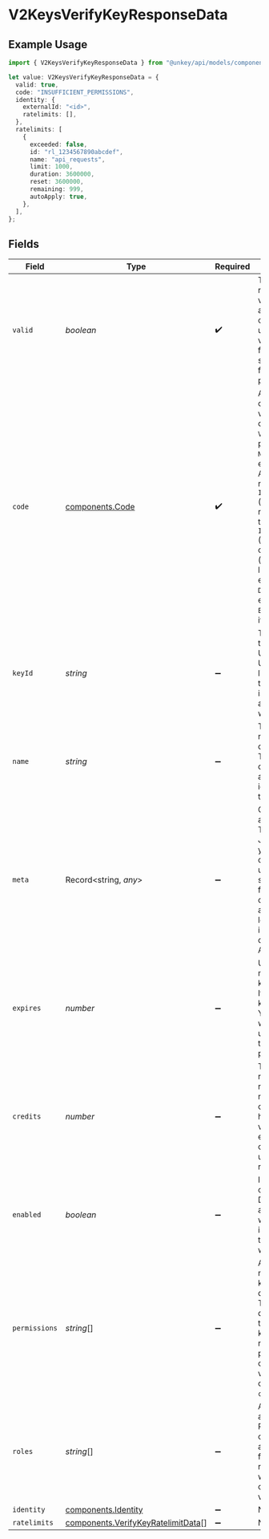 # V2KeysVerifyKeyResponseData

## Example Usage

```typescript
import { V2KeysVerifyKeyResponseData } from "@unkey/api/models/components";

let value: V2KeysVerifyKeyResponseData = {
  valid: true,
  code: "INSUFFICIENT_PERMISSIONS",
  identity: {
    externalId: "<id>",
    ratelimits: [],
  },
  ratelimits: [
    {
      exceeded: false,
      id: "rl_1234567890abcdef",
      name: "api_requests",
      limit: 1000,
      duration: 3600000,
      reset: 3600000,
      remaining: 999,
      autoApply: true,
    },
  ],
};
```

## Fields

| Field                                                                                                                                                                                                                                                                                                                                                                                                                                                                                                                                                                        | Type                                                                                                                                                                                                                                                                                                                                                                                                                                                                                                                                                                         | Required                                                                                                                                                                                                                                                                                                                                                                                                                                                                                                                                                                     | Description                                                                                                                                                                                                                                                                                                                                                                                                                                                                                                                                                                  |
| ---------------------------------------------------------------------------------------------------------------------------------------------------------------------------------------------------------------------------------------------------------------------------------------------------------------------------------------------------------------------------------------------------------------------------------------------------------------------------------------------------------------------------------------------------------------------------- | ---------------------------------------------------------------------------------------------------------------------------------------------------------------------------------------------------------------------------------------------------------------------------------------------------------------------------------------------------------------------------------------------------------------------------------------------------------------------------------------------------------------------------------------------------------------------------- | ---------------------------------------------------------------------------------------------------------------------------------------------------------------------------------------------------------------------------------------------------------------------------------------------------------------------------------------------------------------------------------------------------------------------------------------------------------------------------------------------------------------------------------------------------------------------------- | ---------------------------------------------------------------------------------------------------------------------------------------------------------------------------------------------------------------------------------------------------------------------------------------------------------------------------------------------------------------------------------------------------------------------------------------------------------------------------------------------------------------------------------------------------------------------------- |
| `valid`                                                                                                                                                                                                                                                                                                                                                                                                                                                                                                                                                                      | *boolean*                                                                                                                                                                                                                                                                                                                                                                                                                                                                                                                                                                    | :heavy_check_mark:                                                                                                                                                                                                                                                                                                                                                                                                                                                                                                                                                           | The primary verification result. If true, the key is valid<br/>and can be used. If false, check the 'code' field to understand why verification<br/>failed. Your application should always check this field first before proceeding.<br/>                                                                                                                                                                                                                                                                                                                                    |
| `code`                                                                                                                                                                                                                                                                                                                                                                                                                                                                                                                                                                       | [components.Code](../../models/components/code.md)                                                                                                                                                                                                                                                                                                                                                                                                                                                                                                                           | :heavy_check_mark:                                                                                                                                                                                                                                                                                                                                                                                                                                                                                                                                                           | A machine-readable code indicating the verification status<br/>or failure reason. Values: `VALID` (key is valid and passed all checks), `NOT_FOUND` (key doesn't<br/>exist or belongs to wrong API), `FORBIDDEN` (key lacks required permissions), `INSUFFICIENT_PERMISSIONS`<br/>(key lacks specific required permissions for this request), `INSUFFICIENT_CREDITS`<br/>(key has no remaining credits), `USAGE_EXCEEDED` (key exceeded usage limits), `RATE_LIMITED` (key exceeded rate limits), `DISABLED` (key was explicitly disabled),<br/>`EXPIRED` (key has passed its expiration date).<br/> |
| `keyId`                                                                                                                                                                                                                                                                                                                                                                                                                                                                                                                                                                      | *string*                                                                                                                                                                                                                                                                                                                                                                                                                                                                                                                                                                     | :heavy_minus_sign:                                                                                                                                                                                                                                                                                                                                                                                                                                                                                                                                                           | The unique identifier of the verified key in Unkey's system.<br/>Use this ID for operations like updating or revoking the key. This field<br/>is returned for both valid and invalid keys (except when `code=NOT_FOUND`).<br/>                                                                                                                                                                                                                                                                                                                                               |
| `name`                                                                                                                                                                                                                                                                                                                                                                                                                                                                                                                                                                       | *string*                                                                                                                                                                                                                                                                                                                                                                                                                                                                                                                                                                     | :heavy_minus_sign:                                                                                                                                                                                                                                                                                                                                                                                                                                                                                                                                                           | The human-readable name assigned to this key during creation.<br/>This is useful for displaying in logs or admin interfaces to identify<br/>the key's purpose.<br/>                                                                                                                                                                                                                                                                                                                                                                                                          |
| `meta`                                                                                                                                                                                                                                                                                                                                                                                                                                                                                                                                                                       | Record<string, *any*>                                                                                                                                                                                                                                                                                                                                                                                                                                                                                                                                                        | :heavy_minus_sign:                                                                                                                                                                                                                                                                                                                                                                                                                                                                                                                                                           | Custom metadata associated with the key. This can include any<br/>JSON-serializable data you stored with the key during creation or updates,<br/>such as plan information, feature flags, or user details. Use this to<br/>avoid additional database lookups for contextual information needed during<br/>API calls.<br/>                                                                                                                                                                                                                                                    |
| `expires`                                                                                                                                                                                                                                                                                                                                                                                                                                                                                                                                                                    | *number*                                                                                                                                                                                                                                                                                                                                                                                                                                                                                                                                                                     | :heavy_minus_sign:                                                                                                                                                                                                                                                                                                                                                                                                                                                                                                                                                           | Unix timestamp (in milliseconds) when the key will expire.<br/>If null or not present, the key has no expiration. You can use this to<br/>warn users about upcoming expirations or to understand the validity period.<br/>                                                                                                                                                                                                                                                                                                                                                   |
| `credits`                                                                                                                                                                                                                                                                                                                                                                                                                                                                                                                                                                    | *number*                                                                                                                                                                                                                                                                                                                                                                                                                                                                                                                                                                     | :heavy_minus_sign:                                                                                                                                                                                                                                                                                                                                                                                                                                                                                                                                                           | The number of requests/credits remaining for this key. If null<br/>or not present, the key has unlimited usage. This value decreases with<br/>each verification (based on the 'cost' parameter) unless explicit credit<br/>refills are configured.<br/>                                                                                                                                                                                                                                                                                                                      |
| `enabled`                                                                                                                                                                                                                                                                                                                                                                                                                                                                                                                                                                    | *boolean*                                                                                                                                                                                                                                                                                                                                                                                                                                                                                                                                                                    | :heavy_minus_sign:                                                                                                                                                                                                                                                                                                                                                                                                                                                                                                                                                           | Indicates if the key is currently enabled. Disabled keys will<br/>always fail verification with `code=DISABLED`. This is useful for implementing<br/>temporary suspensions without deleting the key.<br/>                                                                                                                                                                                                                                                                                                                                                                    |
| `permissions`                                                                                                                                                                                                                                                                                                                                                                                                                                                                                                                                                                | *string*[]                                                                                                                                                                                                                                                                                                                                                                                                                                                                                                                                                                   | :heavy_minus_sign:                                                                                                                                                                                                                                                                                                                                                                                                                                                                                                                                                           | A list of all permission names assigned to this key, either<br/>directly or through roles. These permissions determine what actions the<br/>key can perform. Only returned when permissions were checked during verification<br/>or when the key fails with `code=FORBIDDEN`.<br/>                                                                                                                                                                                                                                                                                           |
| `roles`                                                                                                                                                                                                                                                                                                                                                                                                                                                                                                                                                                      | *string*[]                                                                                                                                                                                                                                                                                                                                                                                                                                                                                                                                                                   | :heavy_minus_sign:                                                                                                                                                                                                                                                                                                                                                                                                                                                                                                                                                           | A list of all role names assigned to this key. Roles are collections<br/>of permissions that grant access to specific functionality. Only returned<br/>when permissions were checked during verification.<br/>                                                                                                                                                                                                                                                                                                                                                               |
| `identity`                                                                                                                                                                                                                                                                                                                                                                                                                                                                                                                                                                   | [components.Identity](../../models/components/identity.md)                                                                                                                                                                                                                                                                                                                                                                                                                                                                                                                   | :heavy_minus_sign:                                                                                                                                                                                                                                                                                                                                                                                                                                                                                                                                                           | N/A                                                                                                                                                                                                                                                                                                                                                                                                                                                                                                                                                                          |
| `ratelimits`                                                                                                                                                                                                                                                                                                                                                                                                                                                                                                                                                                 | [components.VerifyKeyRatelimitData](../../models/components/verifykeyratelimitdata.md)[]                                                                                                                                                                                                                                                                                                                                                                                                                                                                                     | :heavy_minus_sign:                                                                                                                                                                                                                                                                                                                                                                                                                                                                                                                                                           | N/A                                                                                                                                                                                                                                                                                                                                                                                                                                                                                                                                                                          |